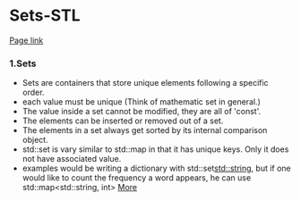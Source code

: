 # Sets-STL

[Page link](https://www.hackerrank.com/challenges/cpp-sets/problem)

### 1.Sets
- Sets are containers that store unique elements following a specific order.
- each value must be unique (Think of mathematic set in general.)
- The value inside a set cannot be modified, they are all of 'const'.
- The elements can be inserted or removed out of a set.
- The elements in a set always get sorted by its internal comparison object.
- std::set is vary similar to std::map in that it has unique keys. Only it does not have associated value.
- examples would be writing a dictionary with std::set<std::string>, but if one would like to count the frequency a word appears, he can use std::map<std::string, int>
[More](http://www.cplusplus.com/reference/algorithm/lower_bound/)


